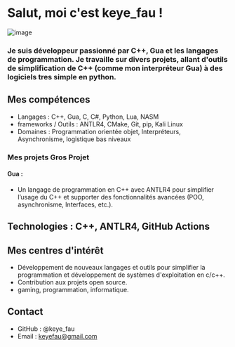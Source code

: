# Salut, moi c'est keye_fau !

![image](https://github.com/user-attachments/assets/e260a125-29c5-4e2e-9536-f491f32e4bba)


### Je suis développeur passionné par C++, Gua et les langages de programmation. Je travaille sur divers projets, allant d'outils de simplification de C++ (comme mon interpréteur Gua) à des logiciels tres simple en python.

## Mes compétences
-  Langages : C++, Gua, C, C#, Python, Lua, NASM
-  frameworks / Outils : ANTLR4, CMake, Git, pip, Kali Linux
-  Domaines : Programmation orientée objet, Interpréteurs, Asynchronisme, logistique bas niveaux
### Mes projets Gros Projet
#### Gua :
-  Un langage de programmation en C++ avec ANTLR4 pour simplifier l’usage du C++ et supporter des fonctionnalités avancées (POO, asynchronisme, Interfaces, etc.).

## Technologies : C++, ANTLR4, GitHub Actions

## Mes centres d'intérêt
-  Développement de nouveaux langages et outils pour simplifier la programmation et développement de systèmes d'exploitation en c/c++.
-  Contribution aux projets open source.
-  gaming, programmation, informatique.
## Contact
- GitHub : @keye_fau
- Email : keyefau@gmail.com
